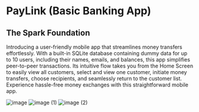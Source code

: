 # PayLink (Basic Banking App)

## The Spark Foundation 

Introducing a user-friendly mobile app that streamlines money transfers effortlessly. With a built-in SQLite database containing dummy data for up to 10 users, including their names, emails, and balances, this app simplifies peer-to-peer transactions. Its intuitive flow takes you from the Home Screen to easily view all customers, select and view one customer, initiate money transfers, choose recipients, and seamlessly return to the customer list. Experience hassle-free money exchanges with this straightforward mobile app.

![image](https://github.com/criticalAY/ResQSync/assets/91668590/f2150b5c-f3d7-4f0e-9130-29e113f00224)
![image (1)](https://github.com/criticalAY/ResQSync/assets/91668590/4926934c-1d2b-46a6-9fc1-3e96ccf480eb)
![image (2)](https://github.com/criticalAY/ResQSync/assets/91668590/75406f51-ecc9-4296-9d78-4d6f6194371d)

